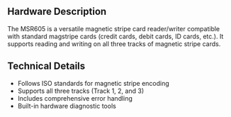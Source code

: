 ## Hardware Description
The MSR605 is a versatile magnetic stripe card reader/writer compatible with standard magstripe cards (credit cards, debit cards, ID cards, etc.). It supports reading and writing on all three tracks of magnetic stripe cards.

## Technical Details
- Follows ISO standards for magnetic stripe encoding
- Supports all three tracks (Track 1, 2, and 3)
- Includes comprehensive error handling
- Built-in hardware diagnostic tools